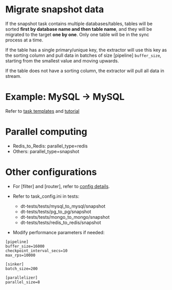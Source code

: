 # Migrate snapshot data

If the snapshot task contains multiple databases/tables, tables will be sorted **first by database name and then table name**, and they will be migrated to the target **one by one**. Only one table will be in the sync process at a time.

If the table has a single primary/unique key, the extractor will use this key as the sorting column and pull data in batches of size [pipeline] `buffer_size`, starting from the smallest value and moving upwards.

If the table does not have a sorting column, the extractor will pull all data in stream.

# Example: MySQL -> MySQL

Refer to [task templates](../../templates/mysql_to_mysql.md) and [tutorial](../tutorial/mysql_to_mysql.md)

# Parallel computing

- Redis_to_Redis: parallel_type=redis
- Others: parallel_type=snapshot

# Other configurations

- For [filter] and [router], refer to [config details](../config.md).
- Refer to task_config.ini in tests:
    - dt-tests/tests/mysql_to_mysql/snapshot
    - dt-tests/tests/pg_to_pg/snapshot
    - dt-tests/tests/mongo_to_mongo/snapshot
    - dt-tests/tests/redis_to_redis/snapshot

- Modify performance parameters if needed:
```
[pipeline]
buffer_size=16000
checkpoint_interval_secs=10
max_rps=10000

[sinker]
batch_size=200

[parallelizer]
parallel_size=8
```

